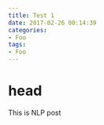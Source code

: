 ```yaml
---
title: Test 1
date: 2017-02-26 00:14:39
categories:
- Foo
tags:
- Foo
---
```


# head

This is NLP post